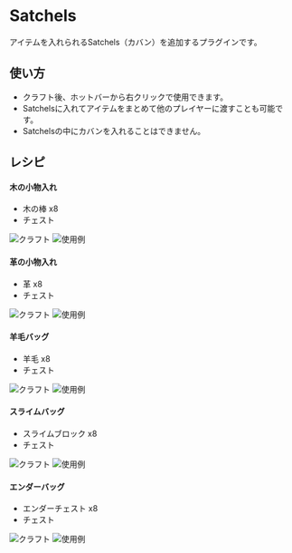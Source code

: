 Satchels 
===

アイテムを入れられるSatchels（カバン）を追加するプラグインです。

使い方
---

- クラフト後、ホットバーから右クリックで使用できます。
- Satchelsに入れてアイテムをまとめて他のプレイヤーに渡すことも可能です。
- Satchelsの中にカバンを入れることはできません。

レシピ
---

#### 木の小物入れ

- 木の棒 x8
- チェスト

![クラフト](../img/satchels/1-craft.png)
![使用例](../img/satchels/1-usage.png)

#### 革の小物入れ

- 革 x8
- チェスト

![クラフト](../img/satchels/2-craft.png)
![使用例](../img/satchels/2-usage.png)

#### 羊毛バッグ

- 羊毛 x8
- チェスト

![クラフト](../img/satchels/3-craft.png)
![使用例](../img/satchels/3-usage.png)

#### スライムバッグ

- スライムブロック x8
- チェスト

![クラフト](../img/satchels/4-craft.png)
![使用例](../img/satchels/4-usage.png)

#### エンダーバッグ

- エンダーチェスト x8
- チェスト

![クラフト](../img/satchels/6-craft.png)
![使用例](../img/satchels/6-usage.png)
